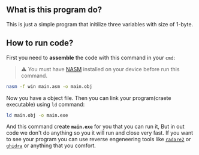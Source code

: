 ## What is this program do?
This is just a simple program that initilize three variables with size of 1-byte.


## How to run code?
First you need to **assemble** the code with this command in your `cmd`:

> ⚠ You must have [NASM](https://www.nasm.us) installed on your device before run this command.

```bash
nasm -f win main.asm -o main.obj
```
Now you have a object file. Then you can link your program(craete executable) using `ld` command:
```bash
ld main.obj -o main.exe
``` 
And this command create **`main.exe`** for you that you can run it, But in out code we don't do anything so you it will run and close very fast. If you want to see your program you can use reverse engeneering tools like [`radare2`](https://rada.re/n/) or [`ghidra`](https://ghidra-sre.org) or anything that you comfort.